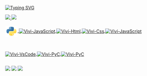[![Typing SVG](https://readme-typing-svg.demolab.com?font=Fjalla+One&size=30&pause=1000&color=#8C80F7&width=460&lines=Ol%C3%A1%2C+sou+o+Manoel.+Seja+bem-vindo!+%F0%9F%91%BE;Hi%2C+i'm+Manoel.+Welcome!+%F0%9F%91%BE)](https://git.io/typing-svg)

<div>
  <a href="https://github.com/ManoelMarques10">
  <img height="180em" src="https://github-readme-stats.vercel.app/api?username=ManoelMarques10&show_icons=true&theme=tokyonight&include_all_commits=true&count_private=true"/>
  <img height="180em" src="https://github-readme-stats.vercel.app/api/top-langs/?username=ManoelMarques10&layout=compact&langs_count=16&theme=tokyonight"/>
</div> 
<div style="display: inline_block"><br>
  <img align="center" alt="Vivi-Python" height="35" width="40" src="https://raw.githubusercontent.com/devicons/devicon/master/icons/python/python-original.svg">
  <img align="center" alt="Vivi-JavaScript" height="35" width="40" src="https://cdn.jsdelivr.net/gh/devicons/devicon@latest/icons/java/java-original-wordmark.svg"> 
  <img align="center" alt="Vivi-Html" height="35" width="40" src="https://cdn.jsdelivr.net/gh/devicons/devicon@latest/icons/html5/html5-original.svg">
  <img align="center" alt="Vivi-Css" height="35" width="40" src="https://cdn.jsdelivr.net/gh/devicons/devicon@latest/icons/css3/css3-original.svg">        
  <img align="center" alt="Vivi-JavaScript" height="35" width="40" src="https://cdn.jsdelivr.net/gh/devicons/devicon@latest/icons/javascript/javascript-original.svg">          
</div>
  
## 

<div style="display: inline_block"><br>
  <img align="center" alt="Vivi-VsCode" height="35" width="40" src="https://cdn.jsdelivr.net/gh/devicons/devicon@latest/icons/vscode/vscode-original.svg" >
  <img align="center" alt="Vivi-PyC" height="35" width="40" src="https://cdn.jsdelivr.net/gh/devicons/devicon@latest/icons/pycharm/pycharm-original.svg" >
  <img align="center" alt="Vivi-PyC" height="35" width="40" src="https://cdn.jsdelivr.net/gh/devicons/devicon@latest/icons/intellij/intellij-original.svg" >
</div>
          
##

<div>
  <a href="https://instagram.com/manoel_marques10" target="_blank"><img src="https://img.shields.io/badge/-Instagram-%23E4405F?style=for-the-badge&logo=instagram&logoColor=white" target="_blank"></a> 
  <a href = "mailto:manecamedeiros@gmail.com"><img src="https://img.shields.io/badge/-Gmail-%23333?style=for-the-badge&logo=gmail&logoColor=white" target="_blank"></a>
  <a href="https://www.linkedin.com/in/manoel-vitor-de-medeiros-marques-17952a2b5/" target="_blank"><img src="https://img.shields.io/badge/-LinkedIn-%230077B5?style=for-the-badge&logo=linkedin&logoColor=white" target="_blank"></a>  
</div>

